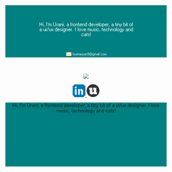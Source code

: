 <div style="width: 100%; height: 200px">
  <img 
    src="./images/header.svg" 
    style="width: 100%;" 
    alt="Click to see the source"
  />
</div>

<p align="center">
  <img 
    src="https://github-readme-streak-stats.herokuapp.com/?user=uranhoxha&theme=city-lights&hide_border=true&border_radius=16"
  />
</p>

<p align="center">
  <a href="https://www.linkedin.com/in/uran-hoxha-405721256/">
    <img 
      alt="LinkedIn" 
      src="./images/linkedin.svg" 
      target="_new" 
      width="40"
    />
  </a>
  
  <a href="https://uranhoxha.netlify.app/">
    <img 
      alt="Portfolio" 
      src="./images/portfolio.png" 
      target="_new" 
      width="40"
    />
  </a>
</p>


<div align="center" style="background: #008080; width: 100%; height: 200px" >
Hi, I’m Urani, a frontend developer, a tiny bit of a ui/ux designer. I love music, technology and cats!
</div>

